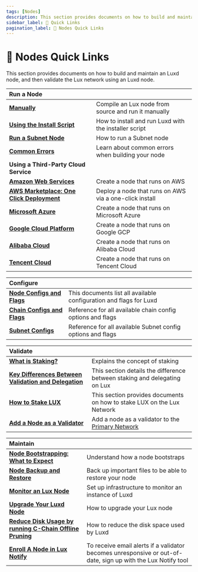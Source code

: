 ```yaml
---
tags: [Nodes]
description: This section provides documents on how to build and maintain an Lux Node, and then validate the Lux network using an Lux Node.
sidebar_label: 🔗 Quick Links
pagination_label: 🔗 Nodes Quick Links
---
```


# 🔗 Nodes Quick Links

This section provides documents on how to build and maintain an Luxd
node, and then validate the Lux network using an Luxd node.

|   Run a Node   |                                             |
| :------------------------------------------------------- | :------------------------------------------ |
| [**Manually**](/nodes/run/node-manually.md)      | Compile an Lux node from source and run it manually |
| [**Using the Install Script**](/nodes/run/with-installer/installing-luxd.md)     | How to install and run Luxd with the installer script    |
| [**Run a Subnet Node**](/nodes/run/subnet-node.md) | How to run a Subnet node              |
| [**Common Errors**](nodes/run/FAQ.md)     | Learn about common errors when building your node       |
|   **Using a Third-Party Cloud Service**   |                                             |
| [**Amazon Web Services**](/nodes/run/third-party/aws-node.md) | Create a node that runs on AWS              |
| [**AWS Marketplace: One Click Deployment**](nodes/run/third-party/aws-marketplace-one-click.md) | Deploy a node that runs on AWS via a one-click install              |
| [**Microsoft Azure**](/nodes/run/third-party/microsoft-azure-node.md)                       | Create a node that runs on Microsoft Azure  |
| [**Google Cloud Platform**](/nodes/run/third-party/google-cloud-node.md)                      | Create a node that runs on Google GCP       |
| [**Alibaba Cloud**](/nodes/run/third-party/alibaba-cloud-node.md)     | Create a node that runs on Alibaba Cloud       |
| [**Tencent Cloud**](/nodes/run/third-party/tencent-cloud-node.md)     | Create a node that runs on Tencent Cloud       |


|    Configure                                                                         |                                                             |
| :------------------------------------------------------------------------------- | :---------------------------------------------------------- |
| [**Node Configs and Flags**](/nodes/configure/luxd-config-flags.md) | This documents list all available configuration and flags for Luxd    |
| [**Chain Configs and Flags**](/nodes/configure/chain-config-flags.md)             | Reference for all available chain config options and flags    |
| [**Subnet Configs**](/nodes/configure/subnet-configs.md)             | Reference for all available Subnet config options and flags   |


|    Validate                                                  |                                                                                        |
| :--------------------------------------------------- | :------------------------------------------------------------------------------------- |
| [**What is Staking?**](/nodes/validate/what-is-staking.md)        | Explains the concept of staking                                                         |
| [**Key Differences Between Validation and Delegation**](/nodes/validate/validate-or-delegate.md)        | This section details the difference between staking and delegating on Lux                                                      |
| [**How to Stake LUX**](/nodes/validate/how-to-stake.md)        | This section provides documents on how to stake LUX on the Lux Network
| [**Add a Node as a Validator**](nodes/validate/add-a-validator.md) | Add a node as a validator to the [Primary Network](/learn/lux/lux-platform.md) |

|    Maintain                                                                         |                                                             |
| :------------------------------------------------------------------------------- | :---------------------------------------------------------- |
| [**Node Bootstrapping: What to Expect**](/nodes/maintain/node-bootstrap.md)     | Understand how a node bootstraps                                     |
| [**Node Backup and Restore**](/nodes/maintain/node-backup-and-restore.md)             | Back up important files to be able to restore your node     |
| [**Monitor an Lux Node**](/nodes/maintain/setting-up-node-monitoring.md)        | Set up infrastructure to monitor an instance of Luxd |
| [**Upgrade Your Luxd Node**](/nodes/maintain/upgrade-your-luxd-node.md) | How to upgrade your Lux node                                 |
| [**Reduce Disk Usage by running C-Chain Offline Pruning**](/nodes/maintain/run-offline-pruning.md)          | How to reduce the disk space used by Luxd                                     |
| [**Enroll A Node in Lux Notify**](/nodes/maintain/notify.md)       | To receive email alerts if a validator becomes unresponsive or out-of-date, sign up with the Lux Notify tool                       |
